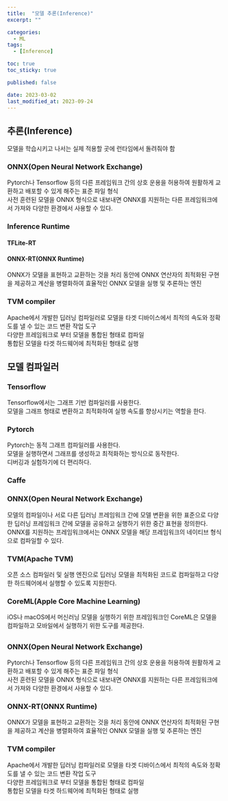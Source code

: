 ```yaml
---
title:  "모델 추론(Inference)"
excerpt: ""

categories:
  - ML
tags:
  - [Inference]

toc: true
toc_sticky: true

published: false

date: 2023-03-02
last_modified_at: 2023-09-24
---
```


## 추론(Inference)  
모델을 학습시키고 나서는 실제 적용할 곳에 
런타임에서 돌려줘야 함

### ONNX(Open Neural Network Exchange)  
Pytorch나 Tensorflow 등의 다른 프레임워크 간의 상호 운용을 허용하여 원활하게 교환하고 배포할 수 있게 해주는 표준 파일 형식  
사전 훈련된 모델을 ONNX 형식으로 내보내면 ONNX를 지원하는 다른 프레임워크에서 가져와 다양한 환경에서 사용할 수 있다.  

### Inference Runtime  
#### TFLite-RT  

#### ONNX-RT(ONNX Runtime)  
ONNX가 모델을 표현하고 교환하는 것을 처리 동안에 ONNX 연산자의 최적화된 구현을 제공하고 계산을 병렬화하여 효율적인 ONNX 모델을 실행 및 추론하는 엔진  

### TVM compiler  
Apache에서 개발한 딥러닝 컴파일러로 모델을 타겟 디바이스에서 최적의 속도와 정확도를 낼 수 있는 코드 변환 작업 도구  
다양한 프레임워크로 부터 모델을 통합된 형태로 컴파일  
통합된 모델을 타겟 하드웨어에 최적화된 형태로 실행  




## 모델 컴파일러  
### Tensorflow  
Tensorflow에서는 그래프 기반 컴파일러를 사용한다.  
모델을 그래프 형태로 변환하고 최적화하여 실행 속도를 향상시키는 역할을 한다.  

### Pytorch  
Pytorch는 동적 그래프 컴파일러를 사용한다.  
모델을 실행하면서 그래프를 생성하고 최적화하는 방식으로 동작한다.  
디버깅과 실험하기에 더 편리하다.  

### Caffe  


### ONNX(Open Neural Network Exchange)  
모델의 컴파일이나 서로 다른 딥러닝 프레임워크 간에 모델 변환을 위한 표준으로 다양한 딥러닝 프레임워크 간에 모델을 공유하고 실행하기 위한 중간 표현을 정의한다.  
ONNX를 지원하는 프레임워크에서는 ONNX 모델을 해당 프레임워크의 네이티브 형식으로 컴파일할 수 있다.  

### TVM(Apache TVM)  
오픈 소스 컴파일러 및 실행 엔진으로 딥러닝 모델을 최적화된 코드로 컴파일하고 다양한 하드웨어에서 실행할 수 있도록 지원한다.  

### CoreML(Apple Core Machine Learning)  
iOS나 macOS에서 머신러닝 모델을 실행하기 위한 프레임워크인 CoreML은 모델을 컴파일하고 모바일에서 실행하기 위한 도구를 제공한다.  

## 
### ONNX(Open Neural Network Exchange)  
Pytorch나 Tensorflow 등의 다른 프레임워크 간의 상호 운용을 허용하여 원활하게 교환하고 배포할 수 있게 해주는 표준 파일 형식  
사전 훈련된 모델을 ONNX 형식으로 내보내면 ONNX를 지원하는 다른 프레임워크에서 가져와 다양한 환경에서 사용할 수 있다.  

### ONNX-RT(ONNX Runtime)  
ONNX가 모델을 표현하고 교환하는 것을 처리 동안에 ONNX 연산자의 최적화된 구현을 제공하고 계산을 병렬화하여 효율적인 ONNX 모델을 실행 및 추론하는 엔진  

### TVM compiler  
Apache에서 개발한 딥러닝 컴파일러로 모델을 타겟 디바이스에서 최적의 속도와 정확도를 낼 수 있는 코드 변환 작업 도구  
다양한 프레임워크로 부터 모델을 통합된 형태로 컴파일  
통합된 모델을 타겟 하드웨어에 최적화된 형태로 실행  
